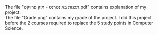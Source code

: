 The file "תכנות באינטרנט - תיק פרויקט.pdf" contains explanation of my project. </br>
The file "Grade.png" contains my grade of the project. I did this project before the 2 courses required to replace the 5 study points in Computer Science.
